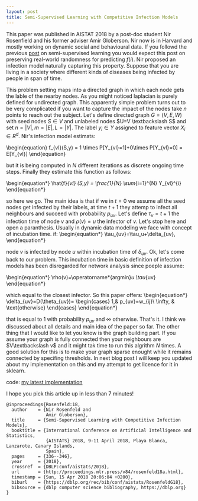 ```yaml
---
layout: post
title: Semi-Supervised Learning with Competitive Infection Models
---
```


This paper was published in AISTAT 2018 by a post-doc student Nir Rosenfield and his former adviser Amir Globerson. 
Nir now is in Harvard and mostly working on dynamic social and behavioural data. 
If you followd the previous <a href="https://dadashkarimi.github.io/lafferty-2003/">post</a> on semi-supervised learning you would expect this post on preserving real-world randomness for predicting $f(i)$. 
Nir proposed an infection model naturally capturing this property. 
Suppose that you are living in a society where different kinds of diseases being infected by people in span of time. 

This problem setting maps into a directed graph in which each node gets the lable of the nearby nodes. 
As you might noticed laplacian is purely defined for undirected graph.
This apparently simple problem turns out to be very complicated if you want to capture the impact of the nodes take $n$ points to reach out the subject.
Let's define directed graph $G=(V,E,W)$ with seed nodes $S\in V$ and unlabeled nodes $U=V \textbackslash S$ and set $n=|V|,m=|E|,L=|Y|$. The label $y_i\in Y$ assigned to feature vector $X_i \in R^d$. 
Nir's infection model estimats:

\begin{equation}
f_{vl}(S,y) = 1 \times P[Y_{vl}=1]+0\times P[Y_{vl}=0]  = E[Y_{vl}]
\end{equation}

 but it is being computed in $N$ different iterations as discrete ongoing time steps. 
Finally they estimate this function as follows:

\begin{equation*}
\hat{f}_{vl} (S,y) = \frac{1}{N} \sum_{i=1}^{N} Y_{vl}^{i}
\end{equation*} 

so here we go. The main idea is that if we in $t=0$ we assume all the seed nodes get infected by their labels, at time $t+1$ they attemp to infect all neighbours and succeed with probability $p_{uv}$.
Let's define $\tau_v=t+1$ the infection time of node $v$ and $\rho(v)=u$ the infector of $v$. 
Let's stop here and open a paranthesis. Usually in dynamic data modeling we face with concept of incubation time. 
if:
\begin{equation*} 
\tau_{uv}=\tau_u+\delta_{uv},
\end{equation*}

node $v$ is infected by node $u$ within incubation time of $\delta_{uv}$.
Ok, let's come back to our problem.
This incubation time in basic definition of infection models has been disregarded for network analysis since poeple assume:

\begin{equation*}
\rho(v)=\operatorname*{argmin}_u \tau_{uv}
\end{equation*}

which equal to the closest infector.
So this paper offers:
\begin{equation*}
\delta_{uv}=D(\theta_{uv})= 
\begin{cases}
    1,& p_{uv}=w_{ij}\\
    \infty,              & \text{otherwise}
\end{cases}
\end{equation*}

that is equal to 1 with probability $p_{uv}$ and $\infty$ otherwise. 
That's it. I think we discussed about all details and main idea of the paper so far. 
The other thing that I would like to let you know is the graph building part. 
If you assume your graph is fully connected then your neighbours are $V\textbackslash v$ and it might tak time to run this algrithm $N$ times. 
A good solution for this is to make your graph sparse enought while it remains connected by specifing thresholds. 
In next blog post I will keep you updated about my implementation on this and my attempt to get licence for it in sklearn. 

code: <a href="https://github.com/dadashkarimi/scikit-learn/blob/master/sklearn/semi_supervised/infection_propagation.py">my latest implementation</a>

I hope you pick this article up in less than 7 minutes!

```
@inproceedings{Rosenfeld:18,
  author    = {Nir Rosenfeld and
               Amir Globerson},
  title     = {Semi-Supervised Learning with Competitive Infection Models},
  booktitle = {International Conference on Artificial Intelligence and Statistics,
               {AISTATS} 2018, 9-11 April 2018, Playa Blanca, Lanzarote, Canary Islands,
               Spain},
  pages     = {336--346},
  year      = {2018},
  crossref  = {DBLP:conf/aistats/2018},
  url       = {http://proceedings.mlr.press/v84/rosenfeld18a.html},
  timestamp = {Sun, 15 Apr 2018 20:06:04 +0200},
  biburl    = {https://dblp.org/rec/bib/conf/aistats/RosenfeldG18},
  bibsource = {dblp computer science bibliography, https://dblp.org}
}
``` 

